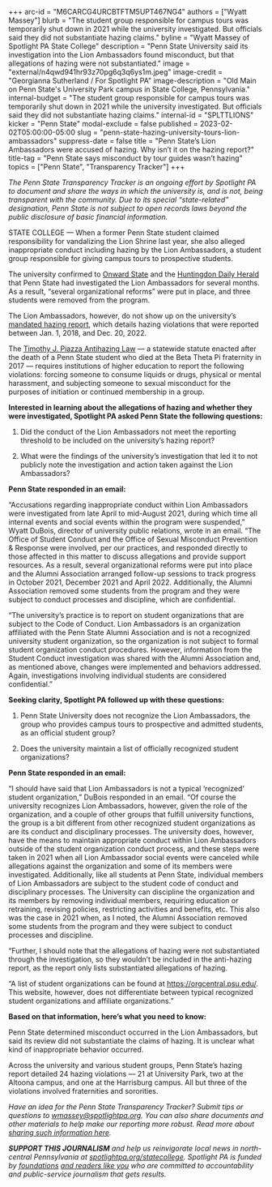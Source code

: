+++
arc-id = "M6CARCG4URCBTFTM5UPT467NG4"
authors = ["Wyatt Massey"]
blurb = "The student group responsible for campus tours was temporarily shut down in 2021 while the university investigated. But officials said they did not substantiate hazing claims."
byline = "Wyatt Massey of Spotlight PA State College"
description = "Penn State University said its investigation into the Lion Ambassadors found misconduct, but that allegations of hazing were not substantiated."
image = "external/n4qwd941hr93z70pg6q3q6ys1m.jpeg"
image-credit = "Georgianna Sutherland / For Spotlight PA"
image-description = "Old Main on Penn State's University Park campus in State College, Pennsylvania."
internal-budget = "The student group responsible for campus tours was temporarily shut down in 2021 while the university investigated. But officials said they did not substantiate hazing claims."
internal-id = "SPLTTLIONS"
kicker = "Penn State"
modal-exclude = false
published = 2023-02-02T05:00:00-05:00
slug = "penn-state-hazing-university-tours-lion-ambassadors"
suppress-date = false
title = "Penn State’s Lion Ambassadors were accused of hazing. Why isn’t it on the hazing report?"
title-tag = "Penn State says misconduct by tour guides wasn’t hazing"
topics = ["Penn State", "Transparency Tracker"]
+++

<i>The Penn State Transparency Tracker is an ongoing effort by Spotlight PA to document and share the ways in which the university is, and is not, being transparent with the community. Due to its special “state-related” designation, Penn State is not subject to open records laws beyond the public disclosure of basic financial information.</i>

STATE COLLEGE — When a former Penn State student claimed responsibility for vandalizing the Lion Shrine last year, she also alleged inappropriate conduct including hazing by the Lion Ambassadors, a student group responsible for giving campus tours to prospective students.

The university confirmed to <a href="https://onwardstate.com/2022/07/01/the-story-of-julia-cipparulo-her-motives-for-allegedly-vandalizing-penn-state/">Onward State</a> and the <a href="https://www.huntingdondailynews.com/daily_herald/news/woman-charged-in-penn-state-vandalism-case/article_91e9476a-2725-54c9-971a-a90e210d058d.html">Huntingdon Daily Herald</a> that Penn State had investigated the Lion Ambassadors for several months. As a result, “several organizational reforms” were put in place, and three students were removed from the program.

The Lion Ambassadors, however, do not show up on the university’s <a href="https://web.archive.org/20230202101931/https://universityethics.psu.edu/assets/uploads/documents/Penn-State-Antihazing-Report-January-2023-FINAL.pdf">mandated hazing report</a>, which details hazing violations that were reported between Jan. 1, 2018, and Dec. 20, 2022.

The <a href="https://web.archive.org/20230202111118/https://www.legis.state.pa.us/cfdocs/legis/li/uconsCheck.cfm?yr=2018&sessInd=0&act=80">Timothy J. Piazza Antihazing Law</a> — a statewide statute enacted after the death of a Penn State student who died at the Beta Theta Pi fraternity in 2017 — requires institutions of higher education to report the following violations: forcing someone to consume liquids or drugs, physical or mental harassment, and subjecting someone to sexual misconduct for the purposes of initiation or continued membership in a group.

<script src="https://www.spotlightpa.org/embed.js" async></script><div data-spl-embed-version="1" data-spl-src="https://www.spotlightpa.org/embeds/newsletter/?cta=Sign%20up%20for%20our%20new%20regional%20newsletter%2C%20%3Cb%3ETalk%20of%20the%20Town%3C%2Fb%3E%2C%20and%20get%20all%20the%20news%20and%20notes%20from%20State%20College%20and%20north-central%20PA.&button=Sign%20Up%20Now&preselect=state_college&eyebrow=DON'T%20MISS%20A%20BEAT"></div>

<b>Interested in learning about the allegations of hazing and whether they were investigated, Spotlight PA asked Penn State the following questions:</b>

1. Did the conduct of the Lion Ambassadors not meet the reporting threshold to be included on the university’s hazing report?

2. What were the findings of the university’s investigation that led it to not publicly note the investigation and action taken against the Lion Ambassadors?

<b>Penn State responded in an email:</b>

“Accusations regarding inappropriate conduct within Lion Ambassadors were investigated from late April to mid-August 2021, during which time all internal events and social events within the program were suspended,” Wyatt DuBois, director of university public relations, wrote in an email. “The Office of Student Conduct and the Office of Sexual Misconduct Prevention &amp; Response were involved, per our practices, and responded directly to those affected in this matter to discuss allegations and provide support resources. As a result, several organizational reforms were put into place and the Alumni Association arranged follow-up sessions to track progress in October 2021, December 2021 and April 2022. Additionally, the Alumni Association removed some students from the program and they were subject to conduct processes and discipline, which are confidential.

“The university’s practice is to report on student organizations that are subject to the Code of Conduct. Lion Ambassadors is an organization affiliated with the Penn State Alumni Association and is not a recognized university student organization, so the organization is not subject to formal student organization conduct procedures. However, information from the Student Conduct investigation was shared with the Alumni Association and, as mentioned above, changes were implemented and behaviors addressed. Again, investigations involving individual students are considered confidential.”

<script src="https://www.spotlightpa.org/embed.js" async></script><div data-spl-embed-version="1" data-spl-src="https://www.spotlightpa.org/embeds/donate/"></div>

<b>Seeking clarity, Spotlight PA followed up with these questions:</b>

1. Penn State University does not recognize the Lion Ambassadors, the group who provides campus tours to prospective and admitted students, as an official student group?

2. Does the university maintain a list of officially recognized student organizations?

<b>Penn State responded in an email:</b>

“I should have said that Lion Ambassadors is not a typical ‘recognized’ student organization,” DuBois responded in an email. “Of course the university recognizes Lion Ambassadors, however, given the role of the organization, and a couple of other groups that fulfill university functions, the group is a bit different from other recognized student organizations as are its conduct and disciplinary processes. The university does, however, have the means to maintain appropriate conduct within Lion Ambassadors outside of the student organization conduct process, and these steps were taken in 2021 when all Lion Ambassador social events were canceled while allegations against the organization and some of its members were investigated. Additionally, like all students at Penn State, individual members of Lion Ambassadors are subject to the student code of conduct and disciplinary processes. The University can discipline the organization and its members by removing individual members, requiring education or retraining, revising policies, restricting activities and benefits, etc. This also was the case in 2021 when, as I noted, the Alumni Association removed some students from the program and they were subject to conduct processes and discipline.

“Further, I should note that the allegations of hazing were not substantiated through the investigation, so they wouldn’t be included in the anti-hazing report, as the report only lists substantiated allegations of hazing.

“A list of student organizations can be found at <a href="https://orgcentral.psu.edu/">https://orgcentral.psu.edu/</a>. This website, however, does not differentiate between typical recognized student organizations and affiliate organizations.”

<b>Based on that information, here’s what you need to know:</b>

Penn State determined misconduct occurred in the Lion Ambassadors, but said its review did not substantiate the claims of hazing. It is unclear what kind of inappropriate behavior occurred.

Across the university and various student groups, Penn State’s hazing report detailed 24 hazing violations — 21 at University Park, two at the Altoona campus, and one at the Harrisburg campus. All but three of the violations involved fraternities and sororities.

<script src="https://www.spotlightpa.org/embed.js" async></script><div data-spl-embed-version="1" data-spl-src="https://www.spotlightpa.org/embeds/tips/?tip_text=Do%20you%20have%20a%20tip%20about%20Penn%20State%3F%20We%20want%20to%20hear%20from%20you."></div>

<i>Have an idea for the Penn State Transparency Tracker? Submit tips or questions to </i><a href="mailto:wmassey@spotlightpa.org"><i>wmassey@spotlightpa.org</i></a><i>. You can also share documents and other materials to help make our reporting more robust. Read more about </i><a href="https://www.spotlightpa.org/newsletters/talkofthetown/aug-11-why-sharing-documents-helps-us-cover-penn-state/?utm_source=Spotlight+PA&amp;utm_campaign=6e4eba4b1f-Making+%247.6M%2C+Franklin+isn%27t+listed+as+PSU%27s&amp;utm_medium=email&amp;utm_term=0_6c1fbeb603-6e4eba4b1f-219776588&amp;mc_cid=6e4eba4b1f&amp;mc_eid=cae456dcb0"><i>sharing such information here</i></a><i>.</i>

<i><b>SUPPORT THIS JOURNALISM</b></i><i> and help us reinvigorate local news in north-central Pennsylvania at </i><a href="/donate?campaign=701Dn000000Ygq1IAC&utm_source=www.spotlightpa.org&utm_medium=statecollege:section&utm_campaign=statecollege:main"><i>spotlightpa.org/statecollege</i></a><i>. Spotlight PA is funded by </i><a href="https://www.spotlightpa.org/support"><i>foundations</i></a><i> </i><a href="https://www.spotlightpa.org/support"><i>and readers like you</i></a><i> who are committed to accountability and public-service journalism that gets results.</i>
